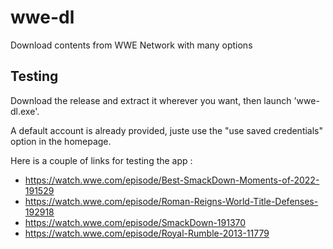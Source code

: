 # wwe-dl
Download contents from WWE Network with many options 

## Testing

Download the release and extract it wherever you want, then launch 'wwe-dl.exe'.

A default account is already provided, juste use the "use saved credentials" option in the homepage.

Here is a couple of links for testing the app :

- https://watch.wwe.com/episode/Best-SmackDown-Moments-of-2022-191529
- https://watch.wwe.com/episode/Roman-Reigns-World-Title-Defenses-192918
- https://watch.wwe.com/episode/SmackDown-191370
- https://watch.wwe.com/episode/Royal-Rumble-2013-11779
